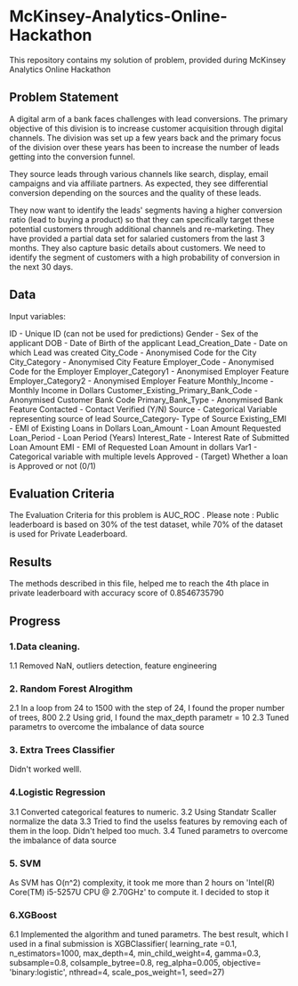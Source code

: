 # McKinsey-Analytics-Online-Hackathon
This repository contains my solution of problem, provided during McKinsey Analytics Online Hackathon

## Problem Statement

A digital arm of a bank faces challenges with lead conversions. The primary objective of this division is to increase customer acquisition through digital channels. The division was set up a few years back and the primary focus of the division over these years has been to increase the number of leads getting into the conversion funnel.

They source leads through various channels like search, display, email campaigns and via affiliate partners. As expected, they see differential conversion depending on the sources and the quality of these leads.

They now want to identify the leads' segments having a higher conversion ratio (lead to buying a product) so that they can specifically target these potential customers through additional channels and re-marketing. They have provided a partial data set for salaried customers from the last 3 months. They also capture basic details about customers. We need to identify the segment of customers with a high probability of conversion in the next 30 days.

## Data

Input variables:

ID - Unique ID (can not be used for predictions)
Gender - Sex of the applicant
DOB - Date of Birth of the applicant
Lead_Creation_Date - Date on which Lead was created
City_Code - Anonymised Code for the City
City_Category - Anonymised City Feature
Employer_Code - Anonymised Code for the Employer
Employer_Category1 - Anonymised Employer Feature
Employer_Category2 - Anonymised Employer Feature
Monthly_Income - Monthly Income in Dollars
Customer_Existing_Primary_Bank_Code - Anonymised Customer Bank Code
Primary_Bank_Type - Anonymised Bank Feature
Contacted - Contact Verified (Y/N)
Source - Categorical Variable representing source of lead
Source_Category- Type of Source
Existing_EMI - EMI of Existing Loans in Dollars
Loan_Amount - Loan Amount Requested
Loan_Period - Loan Period (Years)
Interest_Rate - Interest Rate of Submitted Loan Amount
EMI - EMI of Requested Loan Amount in dollars
Var1 - Categorical variable with multiple levels
Approved - (Target) Whether a loan is Approved or not (0/1)

## Evaluation Criteria

The Evaluation Criteria for this problem is AUC_ROC . Please note : Public leaderboard is based on 30% of the test dataset, while 70% of the dataset is used for Private Leaderboard.

## Results
The methods described in this file, helped me to reach the 4th place in private leaderboard with accuracy score of 0.8546735790

## Progress
### 1.Data cleaning.
1.1 Removed NaN, outliers detection, feature engineering
### 2. Random Forest Alrogithm
2.1 In a loop from 24 to 1500 with the step of 24, I found the proper number of trees, 800
2.2 Using grid, I found the max_depth parametr = 10
2.3 Tuned parametrs to overcome the imbalance of data source 
### 3. Extra Trees Classifier
Didn't worked welll. 
### 4.Logistic Regression
3.1 Converted categorical features to numeric.
3.2 Using Standatr Scaller normalize the data
3.3 Tried to find the uselss features by removing each of them in the loop. Didn't helped too much.
3.4 Tuned parametrs to overcome the imbalance of data source 
### 5. SVM
As SVM has O(n^2) complexity, it took me more than 2 hours on 'Intel(R) Core(TM) i5-5257U CPU @ 2.70GHz' to compute it. I decided to stop it
### 6.XGBoost
6.1 Implemented the algorithm and tuned parametrs. The best result, which I used in a final submission is
XGBClassifier(
 learning_rate =0.1,
 n_estimators=1000,
 max_depth=4,
 min_child_weight=4,
 gamma=0.3,
 subsample=0.8,
 colsample_bytree=0.8,
 reg_alpha=0.005,
 objective= 'binary:logistic',
 nthread=4,
 scale_pos_weight=1,
 seed=27)
